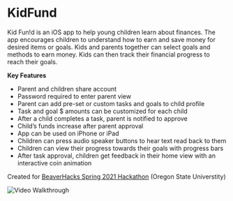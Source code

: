 # KidFund

Kid Fun!d is an iOS app to help young children learn about finances. The app encourages children to understand how to earn and save money for desired items or goals. Kids and parents together can select goals and methods to earn money. Kids can then track their financial progress to reach their goals.


**Key Features**

- Parent and children share account
- Password required to enter parent view
- Parent can add pre-set or custom tasks and goals to child profile
- Task and goal $ amounts can be customized for each child
- After a child completes a task, parent is notified to approve
- Child’s funds increase after parent approval
- App can be used on iPhone or iPad
- Children can press audio speaker buttons to hear text read back to them
- Children can view their progress towards their goals with progress bars
- After task approval, children get feedback in their home view with an interactive coin animation

Created for [BeaverHacks Spring 2021 Hackathon](https://devpost.com/software/kid-fun-d) (Oregon State Universtity)

<img src='https://media.giphy.com/media/HrDG9NQVGoLtDniGP1/giphy.gif' title='Video Walkthrough' width='' alt='Video Walkthrough' />
